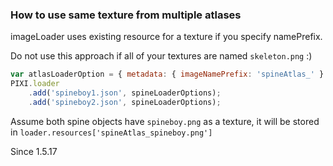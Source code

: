 ### How to use same texture from multiple atlases

imageLoader uses existing resource for a texture if you specify namePrefix.

Do not use this approach if all of your textures are named `skeleton.png` :)

```js
var atlasLoaderOption = { metadata: { imageNamePrefix: 'spineAtlas_' } };
PIXI.loader
    .add('spineboy1.json', spineLoaderOptions);
    .add('spineboy2.json', spineLoaderOptions);
```

Assume both spine objects have `spineboy.png` as a texture, it will be stored in `loader.resources['spineAtlas_spineboy.png']`

Since 1.5.17
